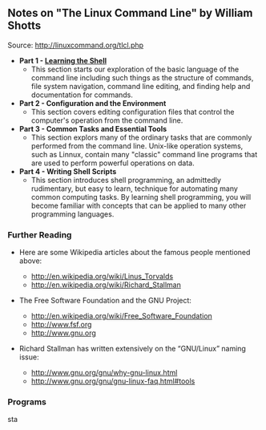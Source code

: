 ## Notes on "The Linux Command Line" by William Shotts

Source: http://linuxcommand.org/tlcl.php



* **Part 1 - [Learning the Shell](learning_the_shell.md)**
  * This section starts our exploration of the basic language of the command line including such things as the structure of commands, file system navigation, command line editing, and finding help and documentation for commands.
* **Part 2 - Configuration and the Environment**
  * This section covers editing configuration files that control the computer's operation from the command line.
* **Part 3 - Common Tasks and Essential Tools**
  * This section explors many of the ordinary tasks that are commonly performed from the command line. Unix-like operation systems, such as Linnux, contain many "classic" command line programs that are used to perform powerful operations on data.
* **Part 4 - Writing Shell Scripts**
  * This section introduces shell programming, an admittedly rudimentary, but easy to learn, technique for automating many common computing tasks. By learning shell programming, you will become familiar with concepts that can be applied to many other programming languages.



### Further Reading

* Here are some Wikipedia articles about the famous people mentioned above:
  * http://en.wikipedia.org/wiki/Linus_Torvalds
  * http://en.wikipedia.org/wiki/Richard_Stallman

* The Free Software Foundation and the GNU Project:
  * http://en.wikipedia.org/wiki/Free_Software_Foundation
  * http://www.fsf.org
  * http://www.gnu.org
* Richard Stallman has written extensively on the “GNU/Linux” naming issue:
  * http://www.gnu.org/gnu/why-gnu-linux.html
  * http://www.gnu.org/gnu/gnu-linux-faq.html#tools

### Programs

sta